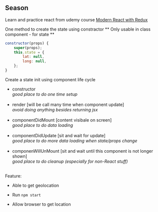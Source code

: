 ## Season

Learn and practice react from udemy course
[Modern React with Redux](https://www.udemy.com/course/react-redux)

One method to create the state using constractor
** Only usable in class component - for state **

```javascript
constructor(props) {
    super(props);
    this.state = {
        lat: null,
        long: null,
    };
}
```

Create a state init using component life cycle

- constructor <br />
  <em>good place to do one time setup</em>
  <br />
  <br />
- render [will be call many time when component update]<br />
  <em>avoid doing anything besides returning jsx</em>
  <br />
  <br />
- componentDidMount [content visibale on screen]<br />
  <em>good place to do data loading</em>
  <br />
  <br />
- componentDidUpdate [sit and wait for update]<br />
  <em>good place to do more data loading when state/props change</em>
  <br />
  <br />
- componenWillUnMount [sit and wait until this component is not longer shown]<br />
  <em>good place to do cleanup (especially for non-React stuff)</em>
  <br />
  <br />

Feature:

- Able to get geolocation

- Run `npm start`

- Allow browser to get location
